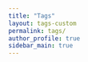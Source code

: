 ```yaml
---
title: "Tags"
layout: tags-custom
permalink: tags/
author_profile: true
sidebar_main: true
---
```


<!-- 

{% include category-list.html %} -->